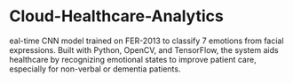 # Cloud-Healthcare-Analytics
eal-time CNN model trained on FER-2013 to classify 7 emotions from facial expressions. Built with Python, OpenCV, and TensorFlow, the system aids healthcare by recognizing emotional states to improve patient care, especially for non-verbal or dementia patients.
